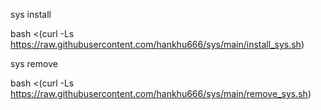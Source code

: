 sys install

bash  <(curl  -Ls https://raw.githubusercontent.com/hankhu666/sys/main/install_sys.sh)



sys remove

bash  <(curl  -Ls https://raw.githubusercontent.com/hankhu666/sys/main/remove_sys.sh)

